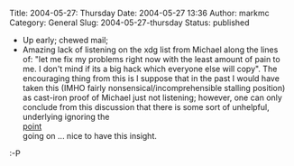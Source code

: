 Title: 2004-05-27: Thursday
Date: 2004-05-27 13:36
Author: markmc
Category: General
Slug: 2004-05-27-thursday
Status: published

-   Up early; chewed mail;
-   Amazing lack of listening on the xdg list from Michael along the
    lines  
   of: "let me fix my problems right now with the least amount of pain
    to  
   me. I don't mind if its a big hack which everyone else will copy".
    The  
   encouraging thing from this is I suppose that in the past I would
    have  
   taken this (IMHO fairly nonsensical/incomprehensible stalling
    position)  
   as cast-iron proof of Michael just not listening; however, one can
    only  
   conclude from this discussion that there is some sort of unhelpful,  
   underlying ignoring the  
   [point](http://freedesktop.org/pipermail/xdg/2004-May/004040.html)  
   going on ... nice to have this insight.

:-P
